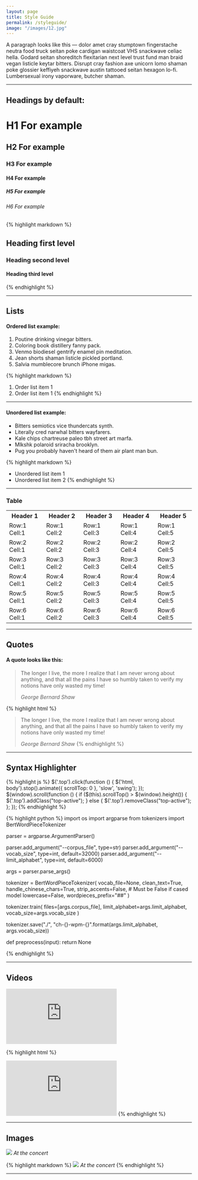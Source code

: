 ```yaml
---
layout: page
title: Style Guide
permalink: /styleguide/
image: "/images/12.jpg"
---
```


A paragraph looks like this — dolor amet cray stumptown fingerstache neutra food truck seitan poke cardigan waistcoat VHS snackwave celiac hella. Godard seitan shoreditch flexitarian next level trust fund man braid vegan listicle keytar bitters. Disrupt cray fashion axe unicorn lomo shaman poke glossier keffiyeh snackwave austin tattooed seitan hexagon lo-fi. Lumbersexual irony vaporware, butcher shaman.

---

## Headings by default:

# H1 For example

## H2 For example

### H3 For example

#### H4 For example

##### H5 For example

###### H6 For example

{% highlight markdown %}

## Heading first level

### Heading second level

#### Heading third level

{% endhighlight %}

---

## Lists

#### Ordered list example:

1. Poutine drinking vinegar bitters.
2. Coloring book distillery fanny pack.
3. Venmo biodiesel gentrify enamel pin meditation.
4. Jean shorts shaman listicle pickled portland.
5. Salvia mumblecore brunch iPhone migas.

{% highlight markdown %}

1. Order list item 1
2. Order list item 1
   {% endhighlight %}

---

#### Unordered list example:

- Bitters semiotics vice thundercats synth.
- Literally cred narwhal bitters wayfarers.
- Kale chips chartreuse paleo tbh street art marfa.
- Mlkshk polaroid sriracha brooklyn.
- Pug you probably haven't heard of them air plant man bun.

{% highlight markdown %}

- Unordered list item 1
- Unordered list item 2
  {% endhighlight %}

---

### Table

<div class="table-container">
  <table>
    <tr><th>Header 1</th><th>Header 2</th><th>Header 3</th><th>Header 4</th><th>Header 5</th></tr>
    <tr><td>Row:1 Cell:1</td><td>Row:1 Cell:2</td><td>Row:1 Cell:3</td><td>Row:1 Cell:4</td><td>Row:1 Cell:5</td></tr>
    <tr><td>Row:2 Cell:1</td><td>Row:2 Cell:2</td><td>Row:2 Cell:3</td><td>Row:2 Cell:4</td><td>Row:2 Cell:5</td></tr>
    <tr><td>Row:3 Cell:1</td><td>Row:3 Cell:2</td><td>Row:3 Cell:3</td><td>Row:3 Cell:4</td><td>Row:3 Cell:5</td></tr>
    <tr><td>Row:4 Cell:1</td><td>Row:4 Cell:2</td><td>Row:4 Cell:3</td><td>Row:4 Cell:4</td><td>Row:4 Cell:5</td></tr>
    <tr><td>Row:5 Cell:1</td><td>Row:5 Cell:2</td><td>Row:5 Cell:3</td><td>Row:5 Cell:4</td><td>Row:5 Cell:5</td></tr>
    <tr><td>Row:6 Cell:1</td><td>Row:6 Cell:2</td><td>Row:6 Cell:3</td><td>Row:6 Cell:4</td><td>Row:6 Cell:5</td></tr>
  </table>
</div>

---

## Quotes

#### A quote looks like this:

> The longer I live, the more I realize that I am never wrong about anything, and that all the pains I have so humbly taken to verify my notions have only wasted my time!
>
> <cite>George Bernard Shaw</cite>

{% highlight html %}

> The longer I live, the more I realize that I am never wrong about anything, and that all the pains I have so humbly taken to verify my notions have only wasted my time!
>
> <cite>George Bernard Shaw</cite>
> {% endhighlight %}

---

## Syntax Highlighter

{% highlight js %}
$('.top').click(function () {
    $('html, body').stop().animate({ scrollTop: 0 }, 'slow', 'swing');
});
$(window).scroll(function () {
    if ($(this).scrollTop() > $(window).height()) {
      $('.top').addClass("top-active");
} else {
\$('.top').removeClass("top-active");
};
});
{% endhighlight %}

{% highlight python %}
import os
import argparse
from tokenizers import BertWordPieceTokenizer

parser = argparse.ArgumentParser()

parser.add_argument("--corpus_file", type=str)
parser.add_argument("--vocab_size", type=int, default=32000)
parser.add_argument("--limit_alphabet", type=int, default=6000)

args = parser.parse_args()

tokenizer = BertWordPieceTokenizer(
  vocab_file=None,
  clean_text=True,
  handle_chinese_chars=True,
  strip_accents=False, # Must be False if cased model
  lowercase=False,
  wordpieces_prefix="##"
)

tokenizer.train(
  files=[args.corpus_file],
  limit_alphabet=args.limit_alphabet,
  vocab_size=args.vocab_size
)

tokenizer.save("./", "ch-{}-wpm-{}".format(args.limit_alphabet, args.vocab_size))

def preprocess(input):
  return None

{% endhighlight %}

---

## Videos

<p><iframe src="https://www.youtube.com/embed/zUTL4Op56CM" frameborder="0" allowfullscreen></iframe></p>

{% highlight html %}

  <iframe src="https://www.youtube.com/embed/zUTL4Op56CM" frameborder="0" allowfullscreen></iframe>
{% endhighlight %}

---

## Images

![]({{site.baseurl}}/images/140.jpg)
_At the concert_

{% highlight markdown %}
![]({{site.baseurl}}/images/140.jpg)
_At the concert_
{% endhighlight %}

---

